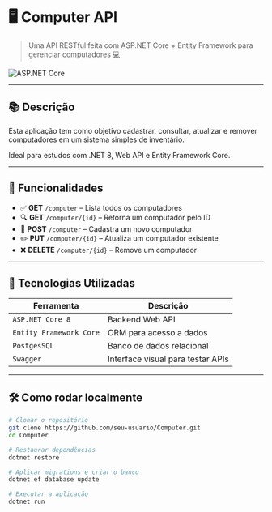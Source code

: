 # 🖥️ Computer API

> Uma API RESTful feita com ASP.NET Core + Entity Framework para gerenciar computadores 💻

![ASP.NET Core](https://raw.githubusercontent.com/github/explore/main/topics/aspnetcore/aspnetcore.png)

---

## 📚 Descrição

Esta aplicação tem como objetivo cadastrar, consultar, atualizar e remover computadores em um sistema simples de inventário.

Ideal para estudos com .NET 8, Web API e Entity Framework Core.

---

## 🚀 Funcionalidades

- ✅ **GET** `/computer` – Lista todos os computadores
- 🔍 **GET** `/computer/{id}` – Retorna um computador pelo ID
- 📝 **POST** `/computer` – Cadastra um novo computador
- ✏️ **PUT** `/computer/{id}` – Atualiza um computador existente
- ❌ **DELETE** `/computer/{id}` – Remove um computador

---

## 🧱 Tecnologias Utilizadas

| Ferramenta              | Descrição                         |
|------------------------|-----------------------------------|
| `ASP.NET Core 8`       | Backend Web API                   |
| `Entity Framework Core`| ORM para acesso a dados           |
| `PostgesSQL`  | Banco de dados relacional         |
| `Swagger`              | Interface visual para testar APIs |

---

## 🛠️ Como rodar localmente

```bash
# Clonar o repositório
git clone https://github.com/seu-usuario/Computer.git
cd Computer

# Restaurar dependências
dotnet restore

# Aplicar migrations e criar o banco
dotnet ef database update

# Executar a aplicação
dotnet run
